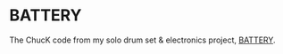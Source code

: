 # BATTERY
The ChucK code from my solo drum set &amp; electronics project, [BATTERY](https://fullbattery.bandcamp.com/).
